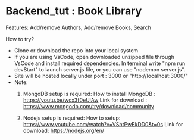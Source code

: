 # Backend_tut : Book Library 
Features: Add/remove Authors, Add/remove Books, Search

How to try?
- Clone or download the repo into your local system
- If you are using VsCode, open downloaded unzipped file through VsCode and install required dependencies. In terminal write "npm run devStart" to launch server.js file, or you can use "nodemon server.js". 
- Site will be hosted locally under port : 3000 or "http://localhost:3000/"
- Note: 
  1) MongoDB setup is required:
      How to install MongoDB : https://youtu.be/wcx3f0eUiAw
      Link for download : https://www.mongodb.com/try/download/community
  
  2) Nodejs setup is required:
      How to setup: https://www.youtube.com/watch?v=VShtPwEkDD0&t=0s
      Link for download: https://nodejs.org/en/
